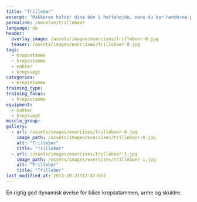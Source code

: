 ```yaml
---
title: "Trillebør"
excerpt: "Makkeren holder dine ben i hoftehøjde, mens du har hænderne på jorden og strakt krop. Du fungerer nu som en trillebør, som makkeren skubber fremad."
permalink: /oevelse/trilleboer
language: da
header:
  overlay_image: /assets/images/exercises/trilleboer-0.jpg
  teaser: /assets/images/exercises/trilleboer-0.jpg
tags:
  - Kropsstamme
  - kropsstamme
  - makker
  - kropsvægt
categories:
  - Kropsstamme
training_type: 
training_focus: 
  - kropsstamme
equipment:
  - makker
  - kropsvægt
muscle_group:
gallery:
  - url: /assets/images/exercises/trilleboer-0.jpg
    image_path: /assets/images/exercises/trilleboer-0.jpg
    alt: "Trillebør"
    title: "Trillebør"
  - url: /assets/images/exercises/trilleboer-1.jpg
    image_path: /assets/images/exercises/trilleboer-1.jpg
    alt: "Trillebør"
    title: "Trillebør"
last_modified_at: 2013-10-21T12:47:05Z
---
```


En rigtig god dynamisk øvelse for både kropsstammen, arme og skuldre.
